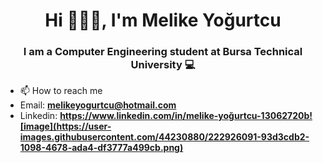 <h1 align="center">Hi 🙋🏽‍♀️, I'm Melike Yoğurtcu</h1>
<h3 align="center">I am a Computer Engineering student at Bursa Technical University 💻</h3>

- 📫 How to reach me 
- Email: **melikeyogurtcu@hotmail.com**
- Linkedin: **https://www.linkedin.com/in/melike-yoğurtcu-13062720b![image](https://user-images.githubusercontent.com/44230880/222926091-93d3cdb2-1098-4678-ada4-df3777a499cb.png)**

